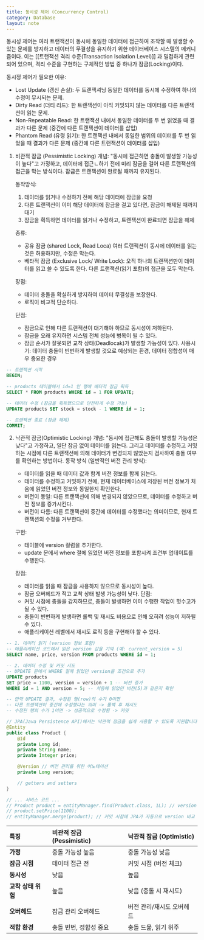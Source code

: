 ```yaml
---
title: 동시성 제어 (Concurrency Control)
category: Database
layout: note
---
```


동시성 제어는 여러 트랜잭션이 동시에 동일한 데이터에 접근하여 조작할 때 발생할 수 있는 문제를 방지하고 데이터의 무결성을 유지하기 위한 데이터베이스 시스템의 메커니즘이다. 이는 [[트랜잭션 격리 수준(Transaction Isolation Level)]] 과 밀접하게 관련되어 있으며, 격리 수준을 구현하는 구체적인 방법 중 하나가 잠금(Locking)이다. 

동시정 제어가 필요한 이유:
- Lost Update (갱신 손실): 두 트랜잭셔닝 동일한 데이터를 동시에 수정하여 하나의 수정이 무시되는 문제.
- Dirty Read (더티 리드): 한 트랜잭션이 아직 커밋되지 않는 데이터를 다른 트랜잭션이 읽는 문제.
- Non-Repeatable Read: 한 트랜잭션 내에서 동일한 데이터를 두 번 읽었을 때 결과가 다른 문제 (중간에 다른 트랜잭션이 데이터를 삽입)
- Phantom Read (유령 읽기): 한 트랜잭션 내에서 동일한 범위의 데이터를 두 번 읽었을 때 결과가 다른 문제 (중간에 다른 트랜잭션이 데이터를 삽입)


1. 비관적 잠금 (Pessimistic Locking)
	개념: "동시에 접근하면 충돌이 발생할 가능성이 높다"고 가정하고, 데이터에 접근ㄴ하기 전에 미리 잠금을 걸어 다른 트랜잭션의 접근을 막는 방식이다. 잠금은 트랜잭션이 완료될 때까지 유지된다. 
	
	동작방식:
	1. 데이터를 읽거나 수정하기 전에 해당 데이터에 잠금을 요청
	2. 다른 트랜잭션이 이미 해당 데이터에 잠금을 걸고 있다면, 잠금이 해제될 때까지 대기 
	3. 잠금을 획득하면 데이터를 읽거나 수정하고, 트랜잭션이 완료되면 잠금을 해제 
	
	종류:
	- 공유 잠금 (shared Lock, Read Loca) 여러 트랜잭션이 동시에 데이터를 읽는 것은 허용하지만, 수정은 막는다. 
	- 베타적 잠금 (Exclusive Lock/ Write Lock): 오직 하나의 트랜잭션만이 데이터를 읽고 쓸 수 있도록 한다. 다른 트랜잭션(읽기 포함)의 접근을 모두 막는다. 
	
	장점:
	- 데이터 충돌을 확실하게 방지하여 데이터 무결성을 보장한다. 
	- 로직이 비교적 단순하다. 
	
	단점:
	- 잠금으로 인해 다른 트랜잭션이 대기해야 하므로 동시성이 저하된다. 
	- 잠금을 오래 유지하면 시스템 전체 성능에 병목이 될 수 있다. 
	- 잠금 순서가 잘못되면 교착 상태(Deadlocak)가 발생할 가능성이 있다. 
	사용시기: 데이터 충돌이 빈번하게 발생할 것으로 예상되는 환경, 데이터 정합성이 매우 중요한 경우 

```sql
-- 트랜잭션 시작
BEGIN;

-- products 테이블에서 id=1 인 행에 배타적 잠금 획득
SELECT * FROM products WHERE id = 1 FOR UPDATE;

-- 데이터 수정 (잠금을 획득했으므로 안전하게 수정 가능)
UPDATE products SET stock = stock - 1 WHERE id = 1;

-- 트랜잭션 종료 (잠금 해제)
COMMIT;
```


2. 낙관적 잠금(Optimistic Locking)
	개념: "동시에 접근해도 충돌이 발생할 가능성은 낮다"고 가정하고, 일단 잠금 없이 데이터를 읽는다. 그리고 데이터를 수정하고 커밋하는 시점에 다른 트랜잭션에 의해 데이터가 변경되지 않았는지 검사하여 충돌 여부를 확인하는 방법이다. 
	동작 방식 (일반적인 버전 관리 방식):
	- 데이터를 읽을 때 데이터 값과 함계 버전 정보를 함께 읽는다. 
	- 데이터를 수정하고 커밋하기 전에, 현재 데이터베이스에 저장된 버전 정보가 처음에 읽었던 버전 정보와 동일한지 확인한다. 
	- 버전이 동일: 다른 트랜잭션에 의해 변경되지 않았으므로, 데이터를 수정하고 버전 정보를 증가시킨다. 
	- 버전이 다름: 다른 트랜잭션이 중간에 데이터를 수정했다는 의미이므로, 현재 트랜잭션의 수정을 거부한다. 
	
	구현:
	- 테이블에 version 컬럼을 추가한다. 
	- update 문에서 where 절에 읽었던 버전 정보를 포함시켜 조건부 업데이트를 수행한다. 
	
	장점:
	- 데이터를 읽을 때 잠금을 사용하지 않으므로 동시성이 높다.
	- 잠금 오버헤드가 적고 교착 상태 발생 가능성이 낮다.
	단점:
	- 커밋 시점에 충돌을 감지하므로, 충돌이 발생하면 이미 수행한 작업이 헛수고가 될 수 있다. 
	- 충돌이 빈번하게 발생하면 롤백 및 재시도 비용으로 인해 오히려 성능이 저하될 수 있다. 
	- 애플리케이션 레벨에서 재시도 로직 등을 구현해야 할 수 있다. 
```sql 
-- 1. 데이터 읽기 (version 정보 포함)
-- 애플리케이션 코드에서 읽은 version 값을 기억 (예: current_version = 5)
SELECT name, price, version FROM products WHERE id = 1;

-- 2. 데이터 수정 및 커밋 시도
-- UPDATE 문에서 WHERE 절에 읽었던 version을 조건으로 추가
UPDATE products
SET price = 1100, version = version + 1 -- 버전 증가
WHERE id = 1 AND version = 5; -- 처음에 읽었던 버전(5)과 같은지 확인

-- 만약 UPDATE 결과, 수정된 행(row)의 수가 0이면
-- 다른 트랜잭션이 중간에 수정했다는 의미 -> 롤백 후 재시도
-- 수정된 행의 수가 1이면 -> 성공적으로 수정됨 -> 커밋
```

```java
// JPA(Java Persistence API)에서는 낙관적 잠금을 쉽게 사용할 수 있도록 지원합니다.
@Entity
public class Product {
    @Id
    private Long id;
    private String name;
    private Integer price;

    @Version // 버전 관리를 위한 어노테이션
    private Long version;

    // getters and setters
}

// ... 서비스 코드 ...
// Product product = entityManager.find(Product.class, 1L); // version 포함하여 조회
// product.setPrice(1100);
// entityManager.merge(product); // 커밋 시점에 JPA가 자동으로 version 비교 및 증가 처리
```

| 특징           | 비관적 잠금 (Pessimistic) | 낙관적 잠금 (Optimistic) |
| :----------- | :------------------- | :------------------ |
| **가정**       | 충돌 가능성 높음            | 충돌 가능성 낮음           |
| **잠금 시점**    | 데이터 접근 전             | 커밋 시점 (버전 체크)       |
| **동시성**      | 낮음                   | 높음                  |
| **교착 상태 위험** | 높음                   | 낮음 (충돌 시 재시도)       |
| **오버헤드**     | 잠금 관리 오버헤드           | 버전 관리/재시도 오버헤드      |
| **적합 환경**    | 충돌 빈번, 정합성 중요        | 충돌 드묾, 읽기 위주        |